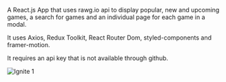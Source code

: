 A React.js App that uses rawg.io api to display popular, new and upcoming games, a search for games and an individual page for each game in a modal.

It uses Axios, Redux Toolkit, React Router Dom, styled-components and framer-motion.

It requires an api key that is not available through github.

![Ignite 1](https://alexandramuresan.ro/github/ignite-1.png)
